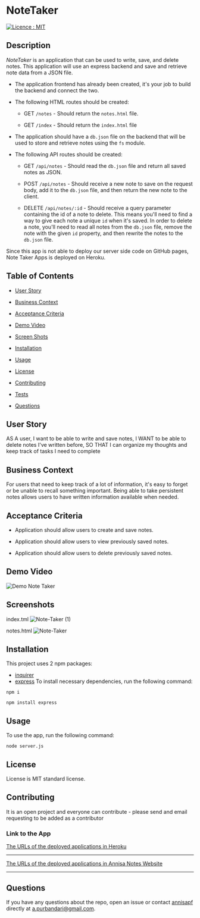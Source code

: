 # NoteTaker

[![Licence : MIT](https://img.shields.io/badge/Licence-MIT-magenta.svg)](https://opensource.org/licences/MIT)
    
## Description
    
*NoteTaker* is an application that can be used to write, save, and delete notes. This application will use an express backend and save and retrieve note data from a JSON file.

* The application frontend has already been created, it's your job to build the backend and connect the two.

* The following HTML routes should be created:

  * GET `/notes` - Should return the `notes.html` file.

  * GET `/index` - Should return the `index.html` file

* The application should have a `db.json` file on the backend that will be used to store and retrieve notes using the `fs` module.

* The following API routes should be created:

  * GET `/api/notes` - Should read the `db.json` file and return all saved notes as JSON.

  * POST `/api/notes` - Should receive a new note to save on the request body, add it to the `db.json` file, and then return the new note to the client.

  * DELETE `/api/notes/:id` - Should receive a query parameter containing the id of a note to delete. This means you'll need to find a way to give each note a unique `id` when it's saved. In order to delete a note, you'll need to read all notes from the `db.json` file, remove the note with the given `id` property, and then rewrite the notes to the `db.json` file.

Since this app is not able to deploy our server side code on GitHub pages, Note Taker Apps is deployed on Heroku.

    
## Table of Contents 

* [User Story](#userstory)

* [Business Context](#businesscontext)

* [Acceptance Criteria](#acceptancecriteria)

* [Demo Video](#demovideo)

* [Screen Shots](#screenshots)
    
* [Installation](#installation)
    
* [Usage](#usage)
    
* [License](#license)
    
* [Contributing](#contributing)
    
* [Tests](#tests)
    
* [Questions](#questions)

## User Story

AS A user, I want to be able to write and save notes, I WANT to be able to delete notes I've written before, SO THAT I can organize my thoughts and keep track of tasks I need to complete

## Business Context

For users that need to keep track of a lot of information, it's easy to forget or be unable to recall something important. Being able to take persistent notes allows users to have written information available when needed.

## Acceptance Criteria

* Application should allow users to create and save notes.

* Application should allow users to view previously saved notes.

* Application should allow users to delete previously saved notes.

## Demo Video

![Demo Note Taker](https://j.gifs.com/RO9Ljq.gif)



## Screenshots

index.tml
![Note-Taker (1)](https://user-images.githubusercontent.com/7066137/97694602-f2a35700-1af6-11eb-8ee2-c2132a7e9bbd.png)


notes.html 
![Note-Taker](https://user-images.githubusercontent.com/7066137/97694494-c25bb880-1af6-11eb-9110-4a9710e175bf.png)

   
## Installation
    
This project uses 2 npm packages: 
* [inquirer](https://www.npmjs.com/package/inquirer)
* [express](https://www.npmjs.com/package/express)
To install necessary dependencies, run the following command:
    
```
npm i
```

```
npm install express
```
    
## Usage
    
To use the app, run the following command:
    
```
node server.js
```

    
## License
License is MIT standard license.
        
## Contributing
    
It is an open project and everyone can contribute - please send and email requesting to be added as a contributor

    

### Link to the App
<a href="http://dry-inlet-27394.herokuapp.com/">The URLs of the deployed applications in Heroku</a><hr>

<a href="http://notes.annisapurbandari.com">The URLs of the deployed applications in Annisa Notes Website</a><hr>

    
## Questions
    
If you have any questions about the repo, open an issue or contact [annisapf](https://github.com/annisapf/) directly at a.purbandari@gmail.com.